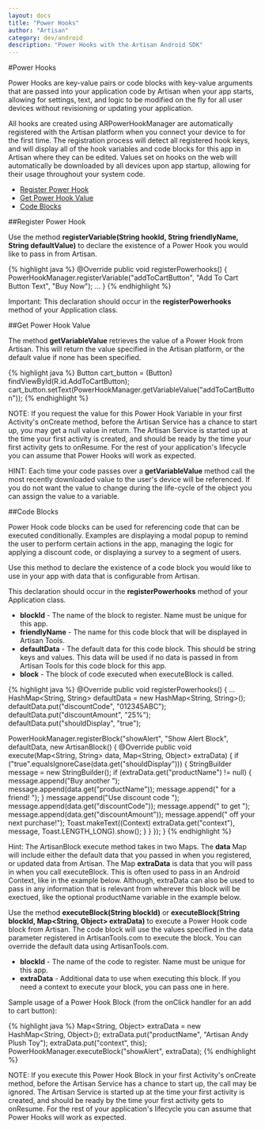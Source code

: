```yaml
---
layout: docs
title: "Power Hooks"
author: "Artisan"
category: dev/android
description: "Power Hooks with the Artisan Android SDK"
---
```


#Power Hooks

Power Hooks are key-value pairs or code blocks with key-value arguments that are passed into your application code by Artisan when your app starts, allowing for settings, text, and logic to be modified on the fly for all user devices without revisioning or updating your application.

All hooks are created using ARPowerHookManager are automatically registered with the Artisan platform when you connect your device to for the first time. The registration process will detect all registered hook keys, and will display all of the hook variables and code blocks for this app in Artisan where they can be edited. Values set on hooks on the web will automatically be downloaded by all devices upon app startup, allowing for their usage throughout your system code.

<ul>
  <li><a href="#register">Register Power Hook</a></li>
  <li><a href="#getvalue">Get Power Hook Value</a></li>
  <li><a href="#code-blocks">Code Blocks</a></li>
</ul>

<div id="register"></div>

##Register Power Hook

Use the method **registerVariable(String hookId, String friendlyName, String defaultValue)** to declare the existence of a Power Hook you would like to pass in from Artisan.

{% highlight java %}
@Override
public void registerPowerhooks() {
  PowerHookManager.registerVariable("addToCartButton", "Add To Cart Button Text", "Buy Now");
  ...
}
{% endhighlight %}

<div class="note note-important">
  <p>Important: 
This declaration should occur in the <strong>registerPowerhooks</strong> method of your Application class.</p>
</div>

<div id="getvalue"></div>

##Get Power Hook Value

The method **getVariableValue** retrieves the value of a Power Hook from Artisan.  This will return the value specified in the Artisan platform, or the default value if none has been specified.

{% highlight java %}
Button cart_button = (Button) findViewById(R.id.AddToCartButton);
cart_button.setText(PowerHookManager.getVariableValue("addToCartButton"));
{% endhighlight %}

<div class="note note-important">
  <p>NOTE: If you request the value for this Power Hook Variable in your first Activity's onCreate method, before the Artisan Service has a chance to start up, you may get a null value in return. The Artisan Service is started up at the time your first activity is created, and should be ready by the time your first activity gets to onResume. For the rest of your application's lifecycle you can assume that Power Hooks will work as expected.</p>
</div>

<div class="note note-hint">
  <p>HINT: Each time your code passes over a <strong>getVariableValue</strong> method call the most recently downloaded value to the user's device will be referenced.  If you do not want the value to change during the life-cycle of the object you can assign the value to a variable.</p>
</div>

<div id="code-blocks"></div>

##Code Blocks

Power Hook code blocks can be used for referencing code that can be executed conditionally. Examples are displaying a modal popup to remind the user to perform certain actions in the app, managing the logic for applying a discount code, or displaying a survey to a segment of users.

Use this method to declare the existence of a code block you would like to use in your app with data that is configurable from Artisan.

This declaration should occur in the **registerPowerhooks** method of your Application class.

* **blockId** - The name of the block to register. Name must be unique for this app.
* **friendlyName** - The name for this code block that will be displayed in Artisan Tools.
* **defaultData** - The default data for this code block. This should be string keys and values. This data will be used if no data is passed in from Artisan Tools for this code block for this app.
* **block** - The block of code executed when executeBlock is called.

{% highlight java %}
@Override
public void registerPowerhooks() {
  ...
  HashMap<String, String> defaultData = new HashMap<String, String>();
  defaultData.put("discountCode", "012345ABC");
  defaultData.put("discountAmount", "25%");
  defaultData.put("shouldDisplay", "true");

  PowerHookManager.registerBlock("showAlert", "Show Alert Block", defaultData, new ArtisanBlock() {
    @Override
    public void execute(Map<String, String> data, Map<String, Object> extraData) {
      if ("true".equalsIgnoreCase(data.get("shouldDisplay"))) {
        StringBuilder message = new StringBuilder();
        if (extraData.get("productName") != null) {
          message.append("Buy another ");
          message.append(data.get("productName"));
          message.append(" for a friend! ");
        }
        message.append("Use discount code ");
        message.append(data.get("discountCode"));
        message.append(" to get ");
        message.append(data.get("discountAmount"));
        message.append(" off your next purchase!");
        Toast.makeText((Context) extraData.get("context"), message, Toast.LENGTH_LONG).show();
      }
    }
  });
}
{% endhighlight %}

<div class="note note-hint">
  <p>Hint: The ArtisanBlock execute method takes in two Maps. The <strong>data</strong> Map will include either the default data that you passed in when you registered, or updated data from Artisan. The Map <strong>extraData</strong> is data that you will pass in when you call executeBlock. This is often used to pass in an Android Context, like in the example below. Although, extraData can also be used to pass in any information that is relevant from wherever this block will be exectued, like the optional productName variable in the example below.</p>
</div>

Use the method **executeBlock(String blockId)** or **executeBlock(String blockId, Map&lt;String, Object&gt; extraData)** to execute a Power Hook code block from Artisan. The code block will use the values specified in the data parameter registered in ArtisanTools.com to execute the block. You can override the default data using ArtisanTools.com.

* **blockId** - The name of the code to register. Name must be unique for this app.
* **extraData** - Additional data to use when executing this block. If you need a context to execute your block, you can pass one in here.

Sample usage of a Power Hook Block (from the onClick handler for an add to cart button):

{% highlight java %}
Map<String, Object> extraData = new HashMap<String, Object>();
extraData.put("productName", "Artisan Andy Plush Toy");
extraData.put("context", this);
PowerHookManager.executeBlock("showAlert", extraData);
{% endhighlight %}

<div class="note note-important">
  <p>NOTE: If you execute this Power Hook Block in your first Activity's onCreate method, before the Artisan Service has a chance to start up, the call may be ignored. The Artisan Service is started up at the time your first activity is created, and should be ready by the time your first activity gets to onResume. For the rest of your application's lifecycle you can assume that Power Hooks will work as expected.</p>
</div>
